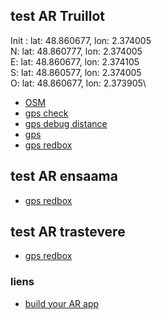 ## test AR Truillot

Init : lat: 48.860677, lon: 2.374005\
N: lat: 48.860777, lon: 2.374005\
E: lat: 48.860677, lon: 2.374105\
S: lat: 48.860577, lon: 2.374005\
O: lat: 48.860677, lon: 2.373905\

* [OSM](./truillot/osm-my-position_firstpos/index.html)
* [gps check](./truillot/gps_check.html)
* [gps debug distance](./truillot/gps_boxes_debug.html)
* [gps](./truillot/gps_boxes.html)
* [gps redbox](./truillot/gps_3Dmodel.html)
<!-- * [simulate](./truillot/simulate_boxes.html) -->

## test AR ensaama
* [gps redbox](./ensaama/gps_3Dmodel.html)

## test AR trastevere
* [gps redbox](./transtevere/gps_3Dmodel.html)

### liens
* [build your AR app](https://medium.com/chialab-open-source/build-your-location-based-augmented-reality-web-app-c2442e716564)